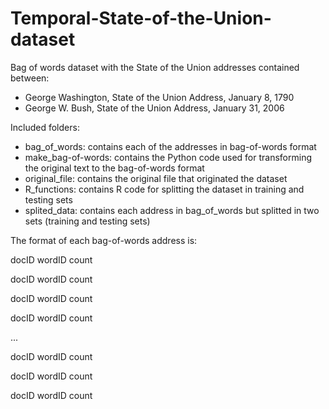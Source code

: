 # Temporal-State-of-the-Union-dataset
Bag of words dataset with the State of the Union addresses contained between:
- George Washington, State of the Union Address, January 8, 1790
- George W. Bush, State of the Union Address, January 31, 2006

Included folders: 
- bag_of_words: contains each of the addresses in bag-of-words format
- make_bag-of-words: contains the Python code used for transforming the original text to the bag-of-words format
- original_file: contains the original file that originated the dataset
- R_functions: contains R code for splitting the dataset in training and testing sets
- splited_data: contains each address in bag_of_words but splitted in two sets (training and testing sets)

The format of each bag-of-words address is:

docID wordID count 

docID wordID count 

docID wordID count 

docID wordID count 

... 

docID wordID count 

docID wordID count 

docID wordID count 
